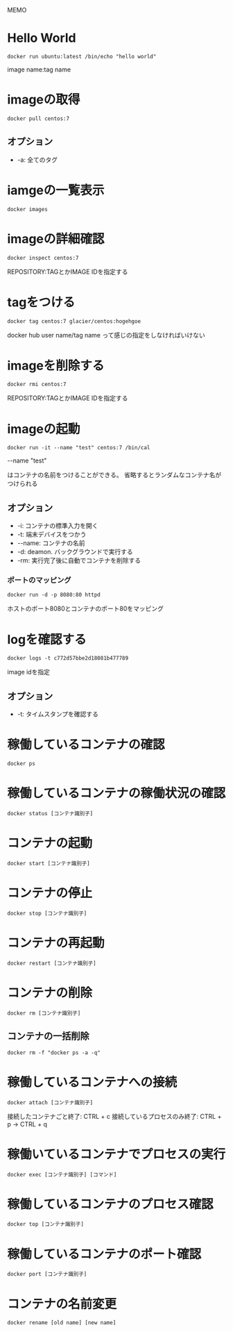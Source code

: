 MEMO

# Hello World

```
docker run ubuntu:latest /bin/echo "hello world"
```

image name:tag name


# imageの取得

```
docker pull centos:7
```

## オプション

 * -a: 全てのタグ


# iamgeの一覧表示 
```
docker images
```

# imageの詳細確認

```
docker inspect centos:7
```

REPOSITORY:TAGとかIMAGE IDを指定する

# tagをつける

```
docker tag centos:7 glacier/centos:hogehgoe
```

docker hub user name/tag name
って感じの指定をしなければいけない

# imageを削除する

```
docker rmi centos:7
```

REPOSITORY:TAGとかIMAGE IDを指定する

# imageの起動

```
docker run -it --name "test" centos:7 /bin/cal
```

--name "test"

はコンテナの名前をつけることができる。
省略するとランダムなコンテナ名がつけられる

## オプション

 * -i: コンテナの標準入力を開く
 * -t: 端末デバイスをつかう
 * --name: コンテナの名前
 * -d: deamon. バックグラウンドで実行する
 * -rm: 実行完了後に自動でコンテナを削除する

### ポートのマッピング

```
docker run -d -p 8080:80 httpd
```

ホストのポート8080とコンテナのポート80をマッピング

# logを確認する

```
docker logs -t c772d57bbe2d18081b477789
```

image idを指定

## オプション

 * -t: タイムスタンプを確認する

# 稼働しているコンテナの確認

```
docker ps
```

# 稼働しているコンテナの稼働状況の確認

```
docker status [コンテナ識別子]
```

# コンテナの起動

```
docker start [コンテナ識別子]
```

# コンテナの停止

```
docker stop [コンテナ識別子]
```

# コンテナの再起動

```
docker restart [コンテナ識別子]
```

# コンテナの削除

```
docker rm [コンテナ識別子]
```

## コンテナの一括削除

```
docker rm -f "docker ps -a -q"
```

# 稼働しているコンテナへの接続

```
docker attach [コンテナ識別子]
```

接続したコンテナごと終了: CTRL + c
接続しているプロセスのみ終了: CTRL + p -> CTRL + q

# 稼働いているコンテナでプロセスの実行

```
docker exec [コンテナ識別子] [コマンド]
```

# 稼働しているコンテナのプロセス確認

```
docker top [コンテナ識別子]
```

# 稼働しているコンテナのポート確認

```
docker port [コンテナ識別子]
```

# コンテナの名前変更

```
docker rename [old name] [new name]
```



